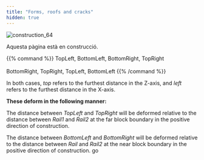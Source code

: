 ```yaml
---
title: "Forms, roofs and cracks"
hidden: true
---
```


![construction_64](/images/construction_64.png)

Aquesta pàgina està en construcció.

{{% command %}}
TopLeft, BottomLeft, BottomRight, TopRight
<br><br>
BottomRight, TopRight, TopLeft, BottomLeft
{{% /command %}}

In both cases, _top_ refers to the furthest distance in the Z-axis, and _left_ refers to the furthest distance in the X-axis.


**These deform in the following manner:**

The distance between _TopLeft_ and _TopRight_ will be deformed relative to the distance between _Rail1_ and _Rail2_ at the far block boundary in the positive direction of construction.

The distance between _BottomLeft_ and _BottomRight_ will be deformed relative to the distance between _Rail_ and _Rail2_ at the near block boundary in the positive direction of construction.
go